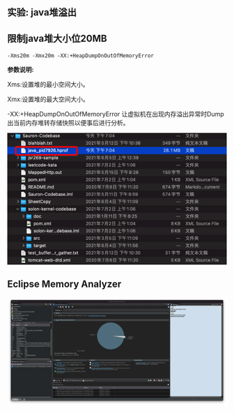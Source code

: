 
## 实验: java堆溢出

## 限制java堆大小位20MB

```
-Xms20m -Xmx20m -XX:+HeapDumpOnOutOfMemoryError
```

**参数说明:**

Xms:设置堆的最小空间大小。

Xmx:设置堆的最大空间大小。

-XX:+HeapDumpOnOutOfMemoryError 让虚拟机在出现内存溢出异常时Dump出当前内存堆转存储快照以便事后进行分析。

![Snip20210711_4.png](./assets/img/Snip20210711_4.png)

## Eclipse Memory Analyzer

![Snip20210711_5.png](./assets/img/Snip20210711_5.png)
